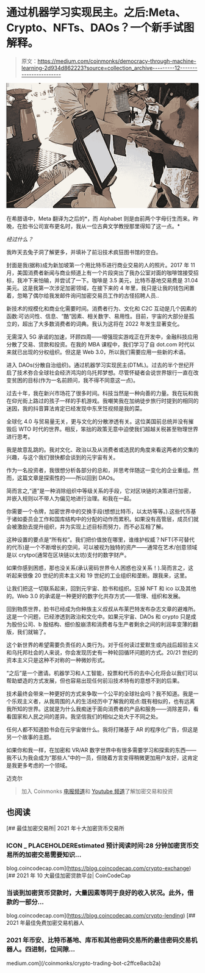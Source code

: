 # 通过机器学习实现民主。之后:Meta、Crypto、NFTs、DAOs？一个新手试图解释。

> 原文：<https://medium.com/coinmonks/democracy-through-machine-learning-2d934d862223?source=collection_archive---------12----------------------->

![](img/e2670cc07ac507e11734afa67e6be243.png)

在希腊语中，Meta 翻译为之后的*，而 Alphabet 则是由前两个字母衍生而来。昨晚，在脸书公司宣布更名时，我从一位古典文学教授那里得知了这一点。*

*经过什么？*

我昨天去兔子洞了解更多，并填补了前沿技术疯狂图书馆的空白。

封面是我(据称)成为新加坡第一个用比特币进行商业交易的人的照片。2017 年 11 月，美国消费者新闻与商业频道上有一个片段突出了我办公室对面的咖啡馆接受招标，我冲下来怕输，并尝试了一下。咖啡是 3.5 美元，比特币基地交易费是 31.04 美元。这是我第一次涉足加密领域，在接下来的 4 年里，我只是让我的钱包闲置着，忽略了偶尔给我发邮件询问加密交易员工作的古怪招聘人员..

新技术的规模化和商业化需要时间。消费者行为、文化和 C2C 互动是几个因素的函数:可访问性、信息、“酷”因素、相关数字、易用性。目前，宇宙的大部分是孤立的，超出了大多数消费者的词典。我认为这将在 2022 年发生显著变化。

无需深入 5G 承诺的加速，环顾四周——增强现实游戏正在开发中，金融科技应用分散了交易、贷款和投资。在我的 MBA 课程中，我们学习了自 dot.com 时代以来就已出现的分权组织。但这是 Web 3.0，所以我们需要应用一些新的术语。

进入 DAOs(分散自治组织)。通过机器学习实现民主(DTML)。过去的半个世纪开启了技术弥合全球社会经济鸿沟的乌托邦梦想。尽管怀疑者会说世界银行一直在改变贫困的目标(作为一名前顾问，我不得不同意这一点)。

过去十年，我在新兴市场花了很多时间。科技当然是一种向善的力量。我在玩和我在仰光街上路过的孩子一样的手机游戏。我嘲笑我在加纳徒步旅行时提到的相同的迷因，我的抖音算法肯定已经发现中东烹饪视频是我的菜。

全球化 4.0 与贸易量无关，更与文化的分散渗透有关。这位美国前总统并没有摧毁后 WTO 时代的世界。相反，笨拙的政策无意中迫使我们超越关税甚至物理世界进行思考。

我是故意乱跳的。我对文化、政治以及从消费者或选民的角度来看这两者的交集的兴趣，与这个我们很快都会谈到的元宇宙有关。

作为一名投资者，我很想分析各部分的总和，并思考伴随这一变化的企业重组。然而，这篇文章是探索性的——所以回到 DAOs。

简而言之,“道”是一种消除组织中等级关系的手段，它对区块链的决策进行加密，并嵌入规则以不带人为偏见地进行治理。和我在一起。

你需要一个令牌，加密世界中的交换手段(想想比特币，以太坊等等。).这些代币基于诸如委员会工作和国库结构中的分配的动作而累积。如果没有高管层，成员们就会被激励去提升组织，并为实现上述目标而努力，而不必互相了解。

这种设置的要点是“所有权”。我们把价值放在哪里，谁维护权威？NFT(不可替代的代币)是一个不断增长的空间，可以被视为独特的资产——通常在艺术/创意领域是以 crytpo(通常在区块链以太坊)支付的数字财产。

如果你感到困惑，那也没关系(承认密码世界令人困惑也没关系！).简而言之，这听起来很像 20 世纪的资本主义和 19 世纪的工业组织和垄断。跟我来，这里。

让我们把这一切联系起来，回到元宇宙、脸书和组织。忘掉 NFT 和 ico 以及其他的。Web 3.0 的承诺是一种更好的数字化共存方式——管理、组织和发展。

回到物质世界，脸书已经成为你种族主义叔叔从布莱巴特发布杂志文章的避难所。这是一个问题，已经渗透到政治和文化中。如果元宇宙、DAOs 和 crypto 只是成为股份公司、b 股结构、细价股崩溃和消费者与生产者剩余之间的利润率变薄的翻版，我们就输了。

这个新世界的希望需要负责任的人类行为。对于任何读过爱默生或内战后超验主义和乌托邦社会的人来说，你会发现历史有一种轮回循环问题的方式。20/21 世纪的资本主义只是这种不对称的一种微妙形式。

“之后”是一个邀请。机器学习和人工智能，投票和代币的去中心化将会以我们可以帮助塑造的方式发展，但也容易出现任何前沿技术特有的意想不到的后果。

技术最终会带来一种更好的方式来争取一个公平的全球社会吗？我不知道。我是一个乐观主义者，从我周围的人的生活经历中了解我的观点:既有相似的，也有远离我所知的世界。这就是为什么我痴迷于面向消费者的产品和服务——消除差异，看看国家和人民之间的差异。我坚信我们的相似之处大于不同之处。

任何人都不知道脸书会在元宇宙做什么。我将打赌基于 AR 的程序化广告，但这是另一个故事的主题。

如果你和我一样，在加密和 VR/AR 数字世界中有很多需要学习和探索的东西——我不认为我会成为“那些人”中的一员，但随着方言变得稍微更加用户友好，这肯定是我更多考虑的一个领域。

迈克尔

> 加入 Coinmonks [电报频道](https://t.me/coincodecap)和 [Youtube 频道](https://www.youtube.com/c/coinmonks/videos)了解加密交易和投资

## 也阅读

[](https://blog.coincodecap.com/crypto-exchange) [## 最佳加密交易所| 2021 年十大加密货币交易所

### ICON _ PLACEHOLDEREstimated 预计阅读时间:28 分钟加密货币交易所的加密交易需要知识…

blog.coincodecap.com](https://blog.coincodecap.com/crypto-exchange) [](https://blog.coincodecap.com/crypto-lending) [## 2021 年 10 大最佳加密贷款平台| CoinCodeCap

### 当谈到加密货币贷款时，大量因素等同于良好的收入状况。此外，借款的一部分…

blog.coincodecap.com](https://blog.coincodecap.com/crypto-lending) [](/coinmonks/crypto-trading-bot-c2ffce8acb2a) [## 2021 年最佳免费加密交易机器人

### 2021 年币安、比特币基地、库币和其他密码交易所的最佳密码交易机器人。四进制，位间隙…

medium.com](/coinmonks/crypto-trading-bot-c2ffce8acb2a)